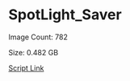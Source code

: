 # SpotLight_Saver

Image Count: 782

Size: 0.482 GB

[Script Link](https://github.com/liuyal/Archive/blob/master/Python/Utilities/Miscellaneous/spotlight_saver.py)